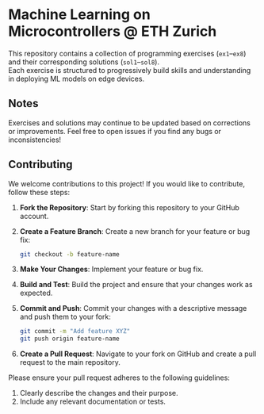 # Machine Learning on Microcontrollers @ ETH Zurich

This repository contains a collection of programming exercises (`ex1`–`ex8`) and their corresponding solutions (`sol1`–`sol8`).  
Each exercise is structured to progressively build skills and understanding in deploying ML models on edge devices.

## Notes

Exercises and solutions may continue to be updated based on corrections or improvements.
Feel free to open issues if you find any bugs or inconsistencies!

## Contributing

We welcome contributions to this project! If you would like to contribute, follow these steps:

1. **Fork the Repository**: Start by forking this repository to your GitHub account.

2. **Create a Feature Branch**: Create a new branch for your feature or bug fix:

   ```bash
   git checkout -b feature-name
   ```
3. **Make Your Changes**: Implement your feature or bug fix.
4. **Build and Test**: Build the project and ensure that your changes work as expected.
5. **Commit and Push**: Commit your changes with a descriptive message and push them to your fork:
   ```bash
   git commit -m "Add feature XYZ"
   git push origin feature-name
   ```
6. **Create a Pull Request**: Navigate to your fork on GitHub and create a pull request to the main repository.

Please ensure your pull request adheres to the following guidelines:

1. Clearly describe the changes and their purpose.
2. Include any relevant documentation or tests.
